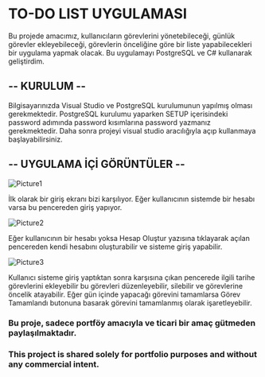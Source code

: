 # TO-DO LIST UYGULAMASI
Bu projede amacımız, kullanıcıların görevlerini yönetebileceği, günlük görevler ekleyebileceği, görevlerin önceliğine göre bir liste yapabilecekleri bir uygulama yapmak olacak. Bu uygulamayı PostgreSQL ve C# kullanarak geliştirdim.

## -- KURULUM -- 
Bilgisayarınızda Visual Studio ve PostgreSQL kurulumunun yapılmış olması gerekmektedir. PostgreSQL kurulumu yaparken SETUP içerisindeki password adımında password kısımlarına password yazmanız gerekmektedir. 
Daha sonra projeyi visual studio aracılığıyla açıp kullanmaya başlayabilirsiniz.

## -- UYGULAMA İÇİ GÖRÜNTÜLER -- 

![Picture1](https://github.com/user-attachments/assets/727c2f00-90c2-4614-94bf-9ce0b80a07e2)

İlk olarak bir giriş ekranı bizi karşılıyor. Eğer kullanıcının sistemde bir hesabı varsa bu pencereden giriş yapıyor.


![Picture2](https://github.com/user-attachments/assets/933573fe-eeff-40ab-88d0-f4c8fc0236c8)

Eğer kullanıcının bir hesabı yoksa Hesap Oluştur yazısına tıklayarak açılan pencereden kendi hesabını oluşturabilir ve sisteme giriş yapabilir.

![Picture3](https://github.com/user-attachments/assets/d79837fa-1310-428a-973f-b08d265e5fd1)

Kullanıcı sisteme giriş yaptıktan sonra karşısına çıkan pencerede ilgili tarihe görevlerini ekleyebilir bu görevleri düzenleyebilir, silebilir ve görevlerine öncelik atayabilir. Eğer gün içinde yapacağı görevini tamamlarsa Görev Tamamlandı butonuna basarak görevini tamamlanmış olarak işaretleyebilir.

### Bu proje, sadece portföy amacıyla ve ticari bir amaç gütmeden paylaşılmaktadır.
### This project is shared solely for portfolio purposes and without any commercial intent.
